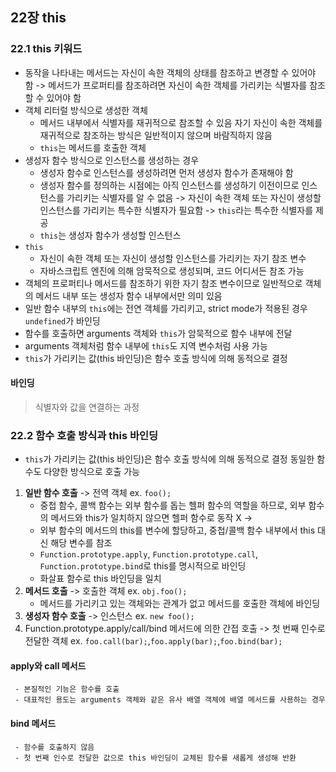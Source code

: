 ## 22장 this

### 22.1 this 키워드

- 동작을 나타내는 메서드는 자신이 속한 객체의 상태를 참조하고 변경할 수 있어야 함
  -> 메서드가 프로퍼티를 참조하려면 자신이 속한 객체를 가리키는 식별자를 참조할 수 있어야 함
- 객체 리터럴 방식으로 생성한 객체
  - 메서드 내부에서 식별자를 재귀적으로 참조할 수 있음
     자기 자신이 속한 객체를 재귀적으로 참조하는 방식은 일반적이지 않으며 바람직하지 않음
  - `this`는 메서드를 호출한 객체
- 생성자 함수 방식으로 인스턴스를 생성하는 경우
  - 생성자 함수로 인스턴스를 생성하려면 먼저 생성자 함수가 존재해야 함
  - 생성자 함수를 정의하는 시점에는 아직 인스턴스를 생성하기 이전이므로 인스턴스를 가리키는 식별자를 알 수 없음
    -> 자신이 속한 객체 또는 자신이 생성할 인스턴스를 가리키는 특수한 식별자가 필요함
    ->  `this`라는 특수한 식별자를 제공
  - `this`는 생성자 함수가 생성할 인스턴스
- `this`
  - 자신이 속한 객체 또는 자신이 생성할 인스턴스를 가리키는 자기 참조 변수
  - 자바스크립트 엔진에 의해 암묵적으로 생성되며, 코드 어디서든 참조 가능
-  객체의 프로퍼티나 메서드를 참조하기 위한 자기 참조 변수이므로 일반적으로 객체의 메서드 내부 또는 생성자 함수 내부에서만 의미 있음
  - 일반 함수 내부의 `this`에는 전연 객체를 가리키고, strict mode가 적용된 경우 `undefined`가 바인딩
  - 함수를 호출하면 arguments 객체와 `this`가 암묵적으로 함수 내부에 전달
  - arguments 객체처럼 함수 내부에  `this`도 지역 변수처럼 사용 가능
  - `this`가 가리키는 값(this 바인딩)은 함수 호출 방식에 의해 동적으로 결정
#### 바인딩
> 식별자와 값을 연결하는 과정

### 22.2 함수 호출 방식과 this 바인딩

- `this`가 가리키는 값(this 바인딩)은 함수 호출 방식에 의해 동적으로 결정
   동일한 함수도 다양한 방식으로 호출 가능

1. **일반 함수 호출** -> 전역 객체
   ex. `foo();`
   - 중첩 함수, 콜백 함수는 외부 함수를 돕는 헬퍼 함수의 역할을 하므로, 외부 함수의 메서드와 this가 일치하지 않으면  헬퍼 함수로 동작 X
     ->
   - 외부 함수의 메서드의 this를 변수에 할당하고, 중첩/콜백 함수 내부에서 this 대신 해당 변수를 참조
   - `Function.prototype.apply`, `Function.prototype.call`, `Function.prototype.bind`로 this를 명시적으로 바인딩
   - 화살표 함수로 this 바인딩을 일치
2. **메서드 호출** -> 호출한 객체
   ex. `obj.foo();`
   - 메서드를 가리키고 있는 객체와는 관계가 없고 메서드를 호출한 객체에 바인딩
3. **생성자 함수 호출** -> 인스턴스
   ex. `new foo();`
4. Function.prototype.apply/call/bind 메서드에 의한 간접 호출 -> 첫 번째 인수로 전달한 객체
   ex. `foo.call(bar);`,`foo.apply(bar);`,`foo.bind(bar);`
#### apply와 call 메서드
     - 본질적인 기능은 함수를 호출
     - 대표적인 용도는 arguments 객체와 같은 유사 배열 객체에 배열 메서드를 사용하는 경우
#### bind 메서드
     - 함수를 호출하지 않음
     - 첫 번째 인수로 전달한 값으로 this 바인딩이 교체된 함수를 새롭게 생성해 반환
